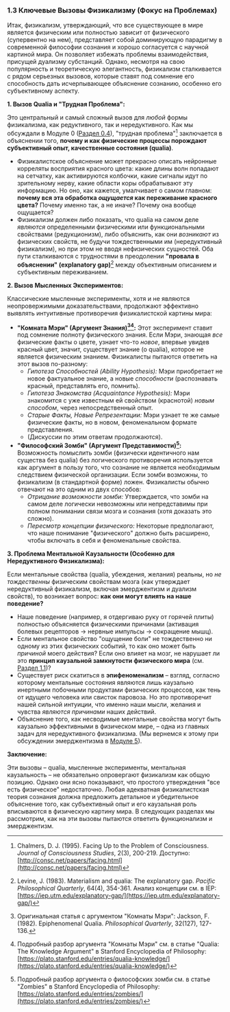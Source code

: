 ### 1.3 Ключевые Вызовы Физикализму (Фокус на Проблемах)

Итак, физикализм, утверждающий, что все существующее в мире является физическим или полностью зависит от физического (супервентно на нем), представляет собой доминирующую парадигму в современной философии сознания и хорошо согласуется с научной картиной мира. Он позволяет избежать проблемы взаимодействия, присущей дуализму субстанций. Однако, несмотря на свою популярность и теоретическую элегантность, физикализм сталкивается с рядом серьезных вызовов, которые ставят под сомнение его способность дать исчерпывающее объяснение сознанию, особенно его субъективному аспекту.

**1. Вызов Qualia и "Трудная Проблема":**

Это центральный и самый сложный вызов для *любой* формы физикализма, как редуктивного, так и нередуктивного. Как мы обсуждали в Модуле 0 ([Раздел 0.4](../../module0/02-Easy-vs-Hard-Problems/#04-трудная-проблема-сознания-the-hard-problem)), "трудная проблема"[^chalmers95] заключается в объяснении того, **почему и как физические процессы порождают субъективный опыт, качественные состояния (qualia)**.

*   Физикалистское объяснение может прекрасно описать нейронные корреляты восприятия красного цвета: какие длины волн попадают на сетчатку, как активируются колбочки, какие сигналы идут по зрительному нерву, какие области коры обрабатывают эту информацию. Но оно, как кажется, умалчивает о самом главном: **почему вся эта обработка *ощущается* как переживание красного цвета?** Почему именно так, а не иначе? Почему она вообще ощущается?
*   Физикализм должен либо показать, что qualia на самом деле *являются* определенными физическими или функциональными свойствами (редукционизм), либо объяснить, как они *возникают* из физических свойств, не будучи тождественными им (нередуктивный физикализм), но при этом не вводя нефизических сущностей. Оба пути сталкиваются с трудностями в преодолении **"провала в объяснении" (explanatory gap)**[^levine_gap] между объективным описанием и субъективным переживанием.

**2. Вызов Мысленных Экспериментов:**

Классические мысленные эксперименты, хотя и не являются неопровержимыми доказательствами, продолжают эффективно выявлять интуитивные противоречия физикалистской картины мира:

*   **"Комната Мэри" (Аргумент Знания)[^jackson82][^marys_room_sep2]:** Этот эксперимент ставит под сомнение полноту физического знания. Если Мэри, знающая *все* физические факты о цвете, узнает что-то *новое*, впервые увидев красный цвет, значит, существует знание (о qualia), которое не является физическим знанием. Физикалисты пытаются ответить на этот вызов по-разному:
    *   *Гипотеза Способностей (Ability Hypothesis):* Мэри приобретает не новое фактуальное знание, а новые *способности* (распознавать красный, представлять его, помнить).
    *   *Гипотеза Знакомства (Acquaintance Hypothesis):* Мэри знакомится с уже известным ей свойством (краснотой) *новым способом*, через непосредственный опыт.
    *   *Старые Факты, Новые Репрезентации:* Мэри узнает те же самые физические факты, но в новом, феноменальном формате представления.
    *   (Дискуссии по этим ответам продолжаются).
*   **"Философский Зомби" (Аргумент Представимости)[^zombies_sep2]:** Возможность помыслить зомби (физически идентичного нам существа без qualia) без логического противоречия используется как аргумент в пользу того, что сознание не является необходимым следствием физической организации. Если зомби возможны, то физикализм (в стандартной форме) ложен. Физикалисты обычно отвечают на это одним из двух способов:
    *   *Отрицание возможности зомби:* Утверждается, что зомби на самом деле логически невозможны или непредставимы при полном понимании связи мозга и сознания (хотя доказать это сложно).
    *   *Пересмотр концепции физического:* Некоторые предполагают, что наше понимание "физического" должно быть расширено, чтобы включать в себя и феноменальные свойства.

**3. Проблема Ментальной Каузальности (Особенно для Нередуктивного Физикализма):**

Если ментальные свойства (qualia, убеждения, желания) реальны, но *не тождественны* физическим свойствам мозга (как утверждает нередуктивный физикализм, включая эмерджентизм и дуализм свойств), то возникает вопрос: **как они могут влиять на наше поведение?**

*   Наше поведение (например, я отдергиваю руку от горячей плиты) полностью объясняется физическими причинами (активация болевых рецепторов -> нервные импульсы -> сокращение мышц).
*   Если ментальное свойство "ощущение боли" не тождественно ни одному из этих физических событий, то как оно может быть *причиной* моего действия? Если оно влияет на мозг, не нарушает ли это **принцип каузальной замкнутости физического мира** (см. [Раздел 1.1](../../module1/01-mind-body-problem/))?
*   Существует риск скатиться в **эпифеноменализм** – взгляд, согласно которому ментальные состояния являются лишь каузально инертными побочными продуктами физических процессов, как тень от идущего человека или свисток паровоза. Но это противоречит нашей сильной интуиции, что именно наши мысли, желания и чувства *являются причинами* наших действий.
*   Объяснение того, как несводимые ментальные свойства могут быть каузально эффективными в физическом мире, – одна из главных задач для нередуктивного физикализма. (Мы вернемся к этому при обсуждении эмерджентизма в [Модуле 5](../../module5/01-need-for-integration.md/)).

**Заключение:**

Эти вызовы – qualia, мысленные эксперименты, ментальная каузальность – не обязательно опровергают физикализм как общую позицию. Однако они ясно показывают, что простого утверждения "все есть физическое" недостаточно. Любая адекватная физикалистская теория сознания должна предложить детальное и убедительное объяснение того, как субъективный опыт и его каузальная роль вписываются в физическую картину мира. В следующих разделах мы рассмотрим, как на эти вызовы пытаются ответить функционализм и эмерджентизм.


[^chalmers95]: Chalmers, D. J. (1995). Facing Up to the Problem of Consciousness. *Journal of Consciousness Studies*, 2(3), 200-219. Доступно: [http://consc.net/papers/facing.html](http://consc.net/papers/facing.html)
[^levine_gap]: Levine, J. (1983). Materialism and qualia: The explanatory gap. *Pacific Philosophical Quarterly*, 64(4), 354-361. Анализ концепции см. в IEP: [https://iep.utm.edu/explanatory-gap/](https://iep.utm.edu/explanatory-gap/)
[^jackson82]: Оригинальная статья с аргументом "Комнаты Мэри": Jackson, F. (1982). Epiphenomenal Qualia. *Philosophical Quarterly*, 32(127), 127-136.
[^marys_room_sep2]: Подробный разбор аргумента "Комнаты Мэри" см. в статье "Qualia: The Knowledge Argument" в Stanford Encyclopedia of Philosophy: [https://plato.stanford.edu/entries/qualia-knowledge/](https://plato.stanford.edu/entries/qualia-knowledge/)
[^zombies_sep2]: Подробный разбор аргумента о философских зомби см. в статье "Zombies" в Stanford Encyclopedia of Philosophy: [https://plato.stanford.edu/entries/zombies/](https://plato.stanford.edu/entries/zombies/)
